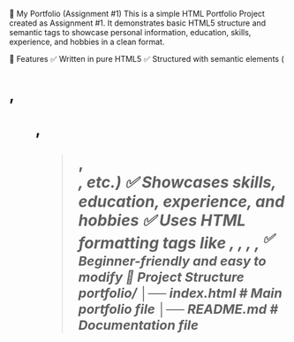 📄 My Portfolio (Assignment #1)
This is a simple HTML Portfolio Project created as Assignment #1.
It demonstrates basic HTML5 structure and semantic tags to showcase personal information, education, skills, experience, and hobbies in a clean format.

🚀 Features
✅ Written in pure HTML5
✅ Structured with semantic elements (<h1>, <ul>, <blockquote>, <address>, etc.)
✅ Showcases skills, education, experience, and hobbies
✅ Uses HTML formatting tags like <b>, <i>, <abbr>, <acronym>, <sup>
✅ Beginner-friendly and easy to modify
📂 Project Structure
portfolio/ │── index.html # Main portfolio file │── README.md # Documentation file
